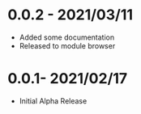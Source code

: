 # 0.0.2 - 2021/03/11

* Added some documentation
* Released to module browser

# 0.0.1- 2021/02/17

* Initial Alpha Release
